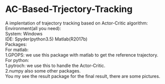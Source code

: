 # AC-Based-Trjectory-Tracking
A implentation of trajectory tracking based on Actor-Critic algorithm:    
Environment(all you need):     
System: Windows     
IDE: Spyder(python3.5) Matlab(R2017b)     
Packages:     
For matlab:     
1.GPOPS: we use this package with matlab to get the reference trajectory.    
For python:     
1.pytroch: we use this to handle the Actor-Critic.      
2.numpy also some other packages.       
You my see the result package for the final result, there are some pictures.
